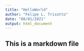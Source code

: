 ```yaml
---
title: "HelloWorld"
author: "Felipe L. Trisotto"
date: "08/01/2021"
output: html_document
---
```


## This is a markdown file
